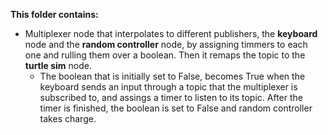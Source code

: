 **This folder contains:**
* Multiplexer node that interpolates to different publishers, the **keyboard** node and the **random controller** node, by assigning timmers to each one and rulling them over a boolean. Then it remaps the topic to the **turtle sim** node.
  * The boolean that is initially set to False, becomes True when the keyboard sends an input through a topic that the multiplexer is subscribed to, and assings a timer to listen to its topic. After the timer is finished, the boolean is set to False and random controller takes charge.
